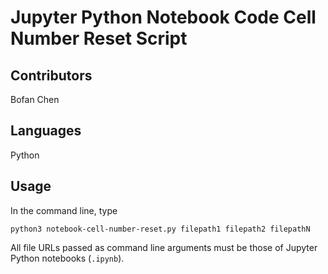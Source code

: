 # Jupyter Python Notebook Code Cell Number Reset Script

## Contributors
Bofan Chen

## Languages
Python

## Usage
In the command line, type
```
python3 notebook-cell-number-reset.py filepath1 filepath2 filepathN
```
All file URLs passed as command line arguments must be those of Jupyter Python notebooks (`.ipynb`).

